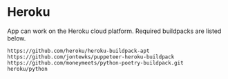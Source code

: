# Heroku

App can work on the Heroku cloud platform. Required buildpacks are listed below.

```
https://github.com/heroku/heroku-buildpack-apt
https://github.com/jontewks/puppeteer-heroku-buildpack
https://github.com/moneymeets/python-poetry-buildpack.git
heroku/python
```
